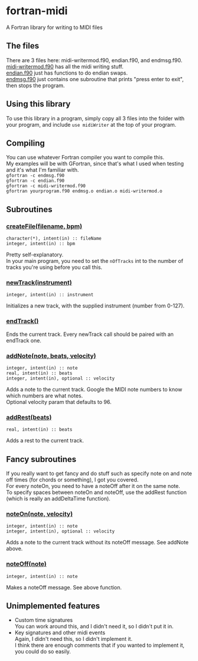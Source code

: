 # fortran-midi
A Fortran library for writing to MIDI files

## The files
There are 3 files here: midi-writermod.f90, endian.f90, and endmsg.f90.  
[midi-writermod.f90](https://github.com/Garklein/fortran-midi/blob/main/midi-writermod.f90) has all the midi writing stuff.  
[endian.f90](https://github.com/Garklein/fortran-midi/blob/main/endian.f90) just has functions to do endian swaps.  
[endmsg.f90](https://github.com/Garklein/fortran-midi/blob/main/endmsg.f90) just contains one subroutine that prints "press enter to exit", then stops the program.  

## Using this library
To use this library in a program, simply copy all 3 files into the folder with your program, and include `use midiWriter` at the top of your program.

## Compiling
You can use whatever Fortran compiler you want to compile this.  
My examples will be with GFortran, since that's what I used when testing and it's what I'm familiar with.  
`gfortran -c endmsg.f90`  
`gfortran -c endian.f90`  
`gfortran -c midi-writermod.f90`  
`gfortran yourprogram.f90 endmsg.o endian.o midi-writermod.o`

## Subroutines

### [createFile(filename, bpm)](https://github.com/Garklein/fortran-midi/blob/48a40ead56586608485f4d5678b37d9897e85fb8/midi-writermod.f90#L46)
```
character(*), intent(in) :: fileName
integer, intent(in) :: bpm
```
Pretty self-explanatory.  
In your main program, you need to set the `nOfTracks` int to the number of tracks you're using before you call this.  

### [newTrack(instrument)](https://github.com/Garklein/fortran-midi/blob/48a40ead56586608485f4d5678b37d9897e85fb8/midi-writermod.f90#L73)
```
integer, intent(in) :: instrument
```
Initializes a new track, with the supplied instrument (number from 0-127).

### [endTrack()](https://github.com/Garklein/fortran-midi/blob/48a40ead56586608485f4d5678b37d9897e85fb8/midi-writermod.f90#L204)
Ends the current track. Every newTrack call should be paired with an endTrack one.

### [addNote(note, beats, velocity)](https://github.com/Garklein/fortran-midi/blob/48a40ead56586608485f4d5678b37d9897e85fb8/midi-writermod.f90#L120)
```
integer, intent(in) :: note
real, intent(in) :: beats
integer, intent(in), optional :: velocity
```
Adds a note to the current track. Google the MIDI note numbers to know which numbers are what notes.  
Optional velocity param that defaults to 96.

### [addRest(beats)](https://github.com/Garklein/fortran-midi/blob/48a40ead56586608485f4d5678b37d9897e85fb8/midi-writermod.f90#L154)
```
real, intent(in) :: beats
```
Adds a rest to the current track.

## Fancy subroutines
If you really want to get fancy and do stuff such as specify note on and note off times (for chords or something), I got you covered.  
For every noteOn, you need to have a noteOff after it on the same note.  
To specify spaces between noteOn and noteOff, use the addRest function (which is really an addDeltaTime function).  

### [noteOn(note, velocity)](https://github.com/Garklein/fortran-midi/blob/48a40ead56586608485f4d5678b37d9897e85fb8/midi-writermod.f90#L158)
```
integer, intent(in) :: note
integer, intent(in), optional :: velocity
```
Adds a note to the current track without its noteOff message. See addNote above.

### [noteOff(note)](https://github.com/Garklein/fortran-midi/blob/48a40ead56586608485f4d5678b37d9897e85fb8/midi-writermod.f90#L184)
```
integer, intent(in) :: note
```
Makes a noteOff message. See above function.

## Unimplemented features
- Custom time signatures  
You can work around this, and I didn't need it, so I didn't put it in.
- Key signatures and other midi events  
Again, I didn't need this, so I didn't implement it.  
I think there are enough comments that if you wanted to implement it, you could do so easily.
